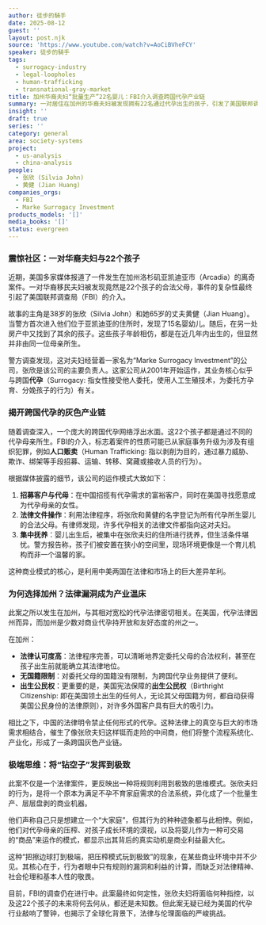 ```yaml
---
author: 徒步的騎手
date: 2025-08-12
guest: ''
layout: post.njk
source: 'https://www.youtube.com/watch?v=AoCiBVheFCY'
speaker: 徒步的騎手
tags:
  - surrogacy-industry
  - legal-loopholes
  - human-trafficking
  - transnational-gray-market
title: 加州华裔夫妇“批量生产”22名婴儿：FBI介入调查跨国代孕产业链
summary: 一对居住在加州的华裔夫妇被发现拥有22名通过代孕出生的孩子，引发了美国联邦调查局（FBI）的介入。这一惊人案件揭开了一条利用美国法律漏洞的跨国灰色产业链。本文深入探讨了该事件的细节、加州代孕法律的背景、中国客户的需求动机，以及此案所反映出的将规则利用到极致的极端思维模式。
insight: ''
draft: true
series: ''
category: general
area: society-systems
project:
  - us-analysis
  - china-analysis
people:
  - 张欣 (Silvia John)
  - 黄健 (Jian Huang)
companies_orgs:
  - FBI
  - Marke Surrogacy Investment
products_models: '[]'
media_books: '[]'
status: evergreen
---
```


### 震惊社区：一对华裔夫妇与22个孩子

近期，美国多家媒体报道了一件发生在加州洛杉矶亚凯迪亚市（Arcadia）的离奇案件。一对华裔移民夫妇被发现竟然是22个孩子的合法父母，事件的复杂性最终引起了美国联邦调查局（FBI）的介入。

故事的主角是38岁的张欣（Silvia John）和她65岁的丈夫黄健（Jian Huang）。当警方首次进入他们位于亚凯迪亚的住所时，发现了15名婴幼儿。随后，在另一处房产中又找到了其余的孩子。这些孩子年龄相仿，都是在近几年内出生的，但显然并非由同一位母亲所生。

警方调查发现，这对夫妇经营着一家名为“Marke Surrogacy Investment”的公司，张欣是该公司的主要负责人。这家公司从2001年开始运作，其业务核心似乎与跨国**代孕**（Surrogacy: 指女性接受他人委托，使用人工生殖技术，为委托方孕育、分娩孩子的行为）有关。

### 揭开跨国代孕的灰色产业链

随着调查深入，一个庞大的跨国代孕网络浮出水面。这22个孩子都是通过不同的代孕母亲所生。FBI的介入，标志着案件的性质可能已从家庭事务升级为涉及有组织犯罪，例如**人口贩卖**（Human Trafficking: 指以剥削为目的，通过暴力威胁、欺诈、绑架等手段招募、运输、转移、窝藏或接收人员的行为）。

根据媒体披露的细节，该公司的运作模式大致如下：
1.  **招募客户与代母**：在中国招揽有代孕需求的富裕客户，同时在美国寻找愿意成为代孕母亲的女性。
2.  **法律文件操作**：利用法律程序，将张欣和黄健的名字登记为所有代孕所生婴儿的合法父母。有律师发现，许多代孕相关的法律文件都指向这对夫妇。
3.  **集中抚养**：婴儿出生后，被集中在张欣夫妇的住所进行抚养，但生活条件堪忧。警方报告称，孩子们被安置在狭小的空间里，现场环境更像是一个育儿机构而非一个温馨的家。

这种商业模式的核心，是利用中美两国在法律和市场上的巨大差异牟利。

### 为何选择加州？法律漏洞成为产业温床

此案之所以发生在加州，与其相对宽松的代孕法律密切相关。在美国，代孕法律因州而异，而加州是少数对商业代孕持开放和友好态度的州之一。

在加州：
*   **法律认可度高**：法律程序完善，可以清晰地界定委托父母的合法权利，甚至在孩子出生前就能确立其法律地位。
*   **无国籍限制**：对委托父母的国籍没有限制，为跨国代孕业务提供了便利。
*   **出生公民权**：更重要的是，美国宪法保障的**出生公民权**（Birthright Citizenship: 即在美国领土出生的任何人，无论其父母国籍为何，都自动获得美国公民身份的法律原则），对许多外国客户具有巨大的吸引力。

相比之下，中国的法律明令禁止任何形式的代孕。这种法律上的真空与巨大的市场需求相结合，催生了像张欣夫妇这样铤而走险的中间商，他们将整个流程系统化、产业化，形成了一条跨国灰色产业链。

### 极端思维：将“钻空子”发挥到极致

此案不仅是一个法律案件，更反映出一种将规则利用到极致的思维模式。张欣夫妇的行为，是将一个原本为满足不孕不育家庭需求的合法系统，异化成了一个批量生产、层层盘剥的商业机器。

他们声称自己只是想建立一个“大家庭”，但其行为的种种迹象都与此相悖。例如，他们对代孕母亲的压榨、对孩子成长环境的漠视，以及将婴儿作为一种可交易的“商品”来运作的模式，都显示出其背后的真实动机是商业利益最大化。

这种“把擦边球打到极端，把压榨模式玩到极致”的现象，在某些商业环境中并不少见。其核心在于，行为者眼中只有规则的漏洞和利益的计算，而缺乏对法律精神、社会伦理和基本人性的敬畏。

目前，FBI的调查仍在进行中。此案最终如何定性，张欣夫妇将面临何种指控，以及这22个孩子的未来将何去何从，都还是未知数。但此案无疑已经为美国的代孕行业敲响了警钟，也揭示了全球化背景下，法律与伦理面临的严峻挑战。